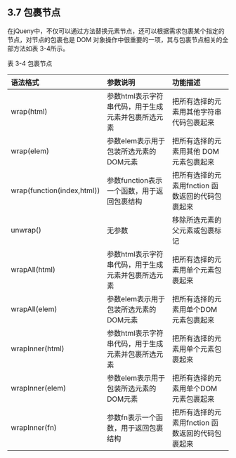 ## 3.7 包裹节点

在jQueny中，不仅可以通过方法替换元素节点，还可以根据需求包裹某个指定的节点，对节点的包裹也是 DOM 对象操作中很重要的一项，其与包裹节点相关的全部方法如表 3-4所示。

表 3-4 包裹节点

| 语法格式 | 参数说明 | 功能描述 |
| :---- | :---- | :---- |
| wrap(html) | 参数html表示字符串代码，用于生成元素并包裹所选元素 | 把所有选择的元素用其他字符串代码包裹起来 |
| wrap(elem) | 参数elem表示用于包装所选元素的DOM元素 | 把所有选择的元素用其他 DOM 元素包裹起来 |
| wrap(function(index,html)) | 参数function表示一个函数，用于返回包裹结构 | 把所有选择的元素用fnction 函数返回的代码包裹起来 |
| unwrap() | 无参数 | 移除所选元素的父元素或包裹标记 |
| wrapAll(html) | 参数html表示字符串代码，用于生成元素并包裹所选元素 | 把所有选择的元素用单个元素包裹起来 |
| wrapAll(elem) | 参数elem表示用于包装所选元素的DOM元素 | 把所有选择的元素用单个DOM 元素包裹起来 |
| wrapInner(html) | 参数html表示字符串代码，用于生成元素并包裹所选元素 | 把所有选择的元素用单个元素包裹起来 |
| wrapInner(elem) | 参数elem表示用于包装所选元素的DOM元素 | 把所有选择的元素用单个DOM 元素包裹起来 |
| wrapInner(fn) | 参数fn表示一个函数，用于返回包裹结构 | 把所有选择的元素用fnction 函数返回的代码包裹起来 |

